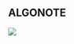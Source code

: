 ## ALGONOTE

![](https://velog.velcdn.com/images/gangintheremark/post/8fcca431-e51e-4180-bec3-bfd46fbd1cd3/image.png)
